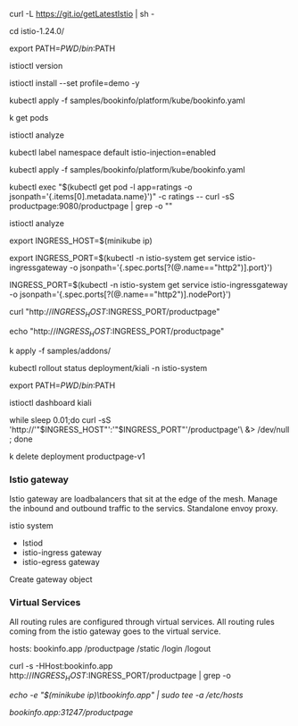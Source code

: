 curl -L https://git.io/getLatestIstio | sh -

cd istio-1.24.0/

export PATH=$PWD/bin:$PATH

istioctl version

istioctl install --set profile=demo -y

kubectl apply -f samples/bookinfo/platform/kube/bookinfo.yaml

k get pods

istioctl analyze

kubectl label namespace default istio-injection=enabled

kubectl apply -f samples/bookinfo/platform/kube/bookinfo.yaml 

kubectl exec "$(kubectl get pod -l app=ratings -o jsonpath='{.items[0].metadata.name}')" -c ratings -- curl -sS productpage:9080/productpage | grep -o "<title>.*</title>"

istioctl analyze

export INGRESS_HOST=$(minikube ip)

export INGRESS_PORT=$(kubectl -n istio-system get service istio-ingressgateway -o jsonpath='{.spec.ports[?(@.name=="http2")].port}')

INGRESS_PORT=$(kubectl -n istio-system get service istio-ingressgateway -o jsonpath='{.spec.ports[?(@.name=="http2")].nodePort}')

curl "http://$INGRESS_HOST:$INGRESS_PORT/productpage"

echo "http://$INGRESS_HOST:$INGRESS_PORT/productpage"

k apply -f samples/addons/

kubectl rollout status deployment/kiali -n istio-system

export PATH=$PWD/bin:$PATH

istioctl dashboard kiali

while sleep 0.01;do curl -sS 'http://'"$INGRESS_HOST"':'"$INGRESS_PORT"'/productpage'\ &> /dev/null ; done

k delete deployment productpage-v1

### Istio gateway
Istio gateway are loadbalancers that sit at the edge of the mesh. Manage the inbound and outbound traffic to the servics. Standalone envoy proxy.

istio system
- Istiod
- istio-ingress gateway
- istio-egress gateway

Create gateway object

### Virtual Services
All routing rules are configured through virtual services. All routing rules coming from the istio gateway goes to the virtual service.

hosts: bookinfo.app
/productpage
/static
/login
/logout

curl -s -HHost:bookinfo.app http://$INGRESS_HOST:$INGRESS_PORT/productpage | grep -o *<title>.*</title>

echo -e "$(minikube ip)\tbookinfo.app" | sudo tee -a /etc/hosts

bookinfo.app:31247/productpage